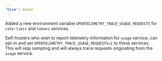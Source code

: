 ```yaml
---
'hive': minor
---
```


Added a new environment variable `OPENTELEMETRY_TRACE_USAGE_REQUESTS` for `rate-limit` and `tokens` services. 

Self-hosters who wish to report telemetry information for `usage` service, can opt-in and set `OPENTELEMETRY_TRACE_USAGE_REQUESTS=1` to these services. This will skip sampling and will always trace requests originating from the `usage` service.
